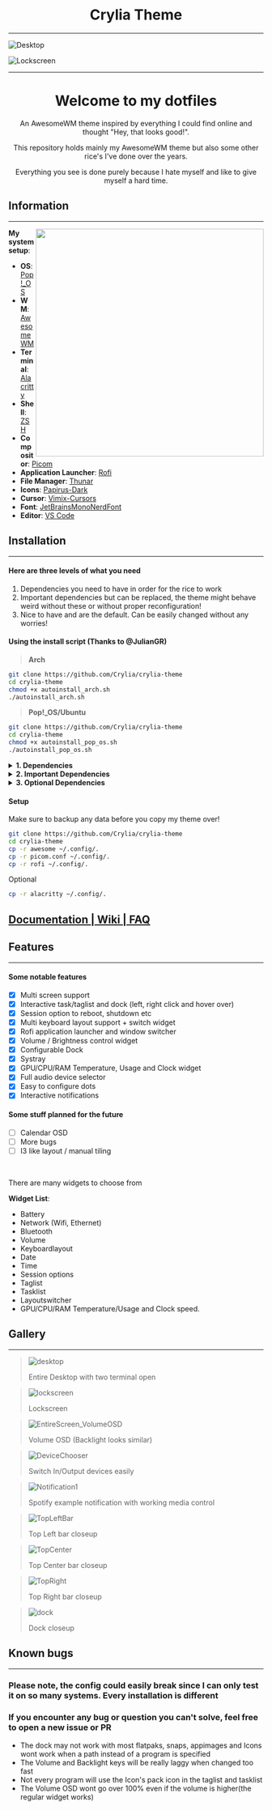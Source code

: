 <div align="center">
    <h1>Crylia Theme</h1>
</div>

---

![Desktop](./assets/desktop.png)

![Lockscreen](./assets/lockscreen.png)

---

<div align="center">
    <h1>Welcome to my dotfiles</h1>
</div>
<div align="center">

An AwesomeWM theme inspired by everything I could find online and thought "Hey, that looks good!".

This repository holds mainly my AwesomeWM theme but also some other rice's I've done over the years.

Everything you see is done purely because I hate myself and like to give myself a hard time.
</div>


## Information

---
<image align="right" width="450px" src="assets/neofetch.png"/>

**My system setup**:

- **OS**: [Pop!_OS](https://pop.system76.com/)
- **WM**: [AwesomeWM](https://github.com/awesomeWM/awesome)
- **Terminal**: [Alacritty](https://github.com/alacritty/alacritty)
- **Shell**: [ZSH](https://github.com/ohmyzsh/ohmyzsh)
- **Compositor**: [Picom](https://github.com/jonaburg/picom)
- **Application Launcher**: [Rofi](https://github.com/davatorium/rofi)
- **File Manager**: [Thunar](https://github.com/xfce-mirror/thunar)
- **Icons**: [Papirus-Dark](https://github.com/PapirusDevelopmentTeam/papirus-icon-theme)
- **Cursor**: [Vimix-Cursors](https://github.com/vinceliuice/Vimix-cursors)
- **Font**: [JetBrainsMonoNerdFont](https://www.nerdfonts.com/font-downloads)
- **Editor**: [VS Code](https://code.visualstudio.com/)


## Installation

---

#### Here are three levels of what you need

1. Dependencies you need to have in order for the rice to work
2. Important dependencies but can be replaced, the theme might behave weird without these or without proper reconfiguration!
3. Nice to have and are the default. Can be easily changed without any worries!

#### Using the install script (Thanks to @JulianGR)

>**Arch**

```bash
git clone https://github.com/Crylia/crylia-theme
cd crylia-theme
chmod +x autoinstall_arch.sh
./autoinstall_arch.sh
```

>**Pop!_OS/Ubuntu**

```bash
git clone https://github.com/Crylia/crylia-theme
cd crylia-theme
chmod +x autoinstall_pop_os.sh
./autoinstall_pop_os.sh
```

<details>
<summary><b>1. Dependencies</b></summary>

#### **AwesomeWM**

>**Arch**

```bash
yay -S awesome-git
```

> **Ubuntu**

```bash
sudo apt build-dep awesome
git clone https://github.com/awesomeWM/awesome.git
make package
sudo dpkg -i awesome*.deb
```

#### **Rofi**

>**Arch**

```bash
yay -S rofi-git
```

>**Ubuntu**

Check [HERE](https://github.com/davatorium/rofi/blob/next/INSTALL.md) for how to build from source. Note **DO NOT INSTAL ROFI FROM APT IT WONT WORK**

#### **Picom**

> **Arch**

```bash
yay -S picom-jonaburg-git
```

> **Ubuntu**

```bash
git clone https://github.com/jonaburg/picom
cd picom
meson --buildtype=release . build
sudo ninja -C build install
```

#### **nvidia-smi**

> **Ubuntu**

```bash
sudo apt install nvidia-smi
```

</details>
<details>

<br>

<summary><b>2. Important Dependencies</b></summary>

#### **Papirus** - Icon Theme

***Make sure the theme is located at `/usr/share/icons/`***

> **Arch**

```bash
sudo pacman -S papirus-icon-theme
```

> **Ubuntu**

```bash
sudo apt install papirus-icon-theme
```

#### **pactl - PulseAudio Controler**

***All audio scripts depends on this***

> **Arch**

```bash
sudo pacman -S pulseaudio-alsa
```

> **Ubuntu**

```bash
sudo apt install pulseaudio-utils
```

#### **upower - Battery Info**

> **Arch**

```bash
sudo pacman -S upower
```

> **Ubuntu**

```bash
sudo apt install upower
```

#### **bluez/bluetoothctl - Bluetooth**

> **Arch**

```bash
sudo pacman -S bluez bluez-utils
```

> **Ubuntu**

```bash
sudo apt install bluez bluez-utils
```

#### **setxkbmap - Change Keyboard Layout**

> **Arch**

```bash
sudo pacman -S xorg-setxkbmap
```

> **Ubuntu**

```bash
sudo apt install xorg
```

#### **xfce4-power-manager - Backlight**

> **Arch**

```bash
sudo pacman -S xfce4-power-manager
```

> **Ubuntu**

```bash
sudo apt install xfce4-power-manager
```

#### **playerctl - Media control**

> **Arch**

```bash
sudo pacman -S playerctl
```

> **Ubuntu**

```bash
sudo apt install playerctl
```

#### **LightDM - Login/Logout/ScreenLock**

> **Arch**

```bash
sudo pacman -S lightdm light-locker
```

> **Ubuntu**

```bash
sudo apt install lightdm light-locker
```

#### **MesloLGS NF Font**

> **Arch**

```bash
sudo pacman -S ttf-meslo-nerd-font-powerlevel10k
```

> **Ubuntu**

```bash
wget https://github.com/romkatv/powerlevel10k-media/raw/master/MesloLGS%20NF%20Regular.ttf 
wget https://github.com/romkatv/powerlevel10k-media/raw/master/MesloLGS%20NF%20Bold.ttf
wget https://github.com/romkatv/powerlevel10k-media/raw/master/MesloLGS%20NF%20Italic.ttf
wget https://github.com/romkatv/powerlevel10k-media/raw/master/MesloLGS%20NF%20Bold%20Italic.ttf
```

</details>

<details>
<summary><b>3. Optional Dependencies</b></summary>

#### **Alacritty** - Default terminal

> **Arch**

```bash
sudo pacman -S alacritty
```

> **Ubuntu**

```bash
sudo apt install alacritty
```

#### **Thunar** - Default file manager

> **Arch**

```bash
sudo pacman -S thunar
```

> **Ubuntu**

```bash
sudo apt install thunar
```

#### **Flameshot - Screenshots**

> **Arch**

```bash
sudo pacman -S flameshot
```

> **Ubuntu**

```bash
sudo apt install flameshot
```

</details>

#### Setup

Make sure to backup any data before you copy my theme over!

```bash
git clone https://github.com/Crylia/crylia-theme
cd crylia-theme
cp -r awesome ~/.config/.
cp -r picom.conf ~/.config/.
cp -r rofi ~/.config/.
```

Optional

```bash
cp -r alacritty ~/.config/.
```

## [Documentation | Wiki | FAQ](https://github.com/Crylia/crylia-theme/wiki/Documentation)

## Features

---

#### Some notable features

- [x] Multi screen support
- [x] Interactive task/taglist and dock (left, right click and hover over)
- [x] Session option to reboot, shutdown etc
- [x] Multi keyboard layout support + switch widget
- [x] Rofi application launcher and window switcher
- [x] Volume / Brightness control widget
- [X] Configurable Dock
- [x] Systray
- [x] GPU/CPU/RAM Temperature, Usage and Clock widget
- [x] Full audio device selector
- [x] Easy to configure dots
- [x] Interactive notifications

#### Some stuff planned for the future

- [ ] Calendar OSD
- [ ] More bugs
- [ ] I3 like layout / manual tiling

<br>

There are many widgets to choose from

**Widget List**:

- Battery
- Network (Wifi, Ethernet)
- Bluetooth
- Volume
- Keyboardlayout
- Date
- Time
- Session options
- Taglist
- Tasklist
- Layoutswitcher
- GPU/CPU/RAM Temperature/Usage and Clock speed.

## Gallery

---
>![desktop](assets/desktop.png)
>
>Entire Desktop with two terminal open

>![lockscreen](assets/lockscreen.png)
>
>Lockscreen

>![EntireScreen_VolumeOSD](assets/EntireScreen_VolumeOSD.png)
>
>Volume OSD (Backlight looks similar)

>![DeviceChooser](assets/DeviceChooser.png)
>
>Switch In/Output devices easily

>![Notification1](assets/Notification1.png)
>
>Spotify example notification with working media control

>![TopLeftBar](assets/TopLeftBar.png)
>
>Top Left bar closeup

>![TopCenter](assets/TopCenter.png)
>
>Top Center bar closeup

>![TopRight](assets/TopRight.png)
>
>Top Right bar closeup

>![dock](assets/dock.png)
>
>Dock closeup

## Known bugs

---

### Please note, the config could easily break since I can only test it on so many systems. Every installation is different

### __If you encounter any bug or question you can't solve, feel free to open a new issue or PR__

- The dock may not work with most flatpaks, snaps, appimages and Icons wont work when a path instead of a program is specified
- The Volume and Backlight keys will be really laggy when changed too fast
- Not every program will use the Icon's pack icon in the taglist and tasklist
- The Volume OSD wont go over 100% even if the volume is higher(the regular widget works)
